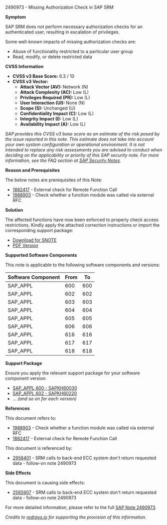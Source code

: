 2490973 - Missing Authorization Check in SAP SRM

**Symptom**

SAP SRM does not perform necessary authorization checks for an authenticated user, resulting in escalation of privileges.

Some well-known impacts of missing authorization checks are:
- Abuse of functionality restricted to a particular user group
- Read, modify, or delete restricted data

**CVSS Information**

- **CVSS v3 Base Score:** 6.3 / 10
- **CVSS v3 Vector:**
  - **Attack Vector (AV):** Network (N)
  - **Attack Complexity (AC):** Low (L)
  - **Privileges Required (PR):** Low (L)
  - **User Interaction (UI):** None (N)
  - **Scope (S):** Unchanged (U)
  - **Confidentiality Impact (C):** Low (L)
  - **Integrity Impact (I):** Low (L)
  - **Availability Impact (A):** Low (L)

*SAP provides this CVSS v3 base score as an estimate of the risk posed by the issue reported in this note. This estimate does not take into account your own system configuration or operational environment. It is not intended to replace any risk assessments you are advised to conduct when deciding on the applicability or priority of this SAP security note. For more information, see the FAQ section at [SAP Security Notes](https://support.sap.com/securitynotes).*

**Reason and Prerequisites**

The below notes are prerequisites of this Note:
- [1882417](https://me.sap.com/notes/1882417) - External check for Remote Function Call
- [1988903](https://me.sap.com/notes/1988903) - Check whether a function module was called via external RFC

**Solution**

The affected functions have now been enforced to properly check access restrictions. Kindly apply the attached correction instructions or import the corresponding support package:
- [Download for SNOTE](https://notesdownloads.sap.com/note/0040000002204382018)
- [PDF Version](https://userapps.support.sap.com/sap/support/sfm/notes/print/0002490973?language=en-US&token=CEC4693246AF9324B685E448E50CF018)

**Supported Software Components**

This note is applicable to the following software components and versions:

| Software Component | From | To |
|--------------------|------|----|
| SAP_APPL           | 600  | 600 |
| SAP_APPL           | 602  | 602 |
| SAP_APPL           | 603  | 603 |
| SAP_APPL           | 604  | 604 |
| SAP_APPL           | 605  | 605 |
| SAP_APPL           | 606  | 606 |
| SAP_APPL           | 616  | 616 |
| SAP_APPL           | 617  | 617 |
| SAP_APPL           | 618  | 618 |

**Support Package**

Ensure you apply the relevant support package for your software component version:
- [SAP_APPL 600 - SAPKH60030](https://me.sap.com/supportpackage/SAPKH60030)
- [SAP_APPL 602 - SAPKH60220](https://me.sap.com/supportpackage/SAPKH60220)
- ... *(and so on for each version)*

**References**

This document refers to:
- [1988903](https://me.sap.com/notes/1988903) - Check whether a function module was called via external RFC
- [1882417](https://me.sap.com/notes/1882417) - External check for Remote Function Call

This document is referenced by:
- [2958401](https://me.sap.com/notes/2958401) - SRM calls to back-end ECC system don't return requested data - follow-on note 2490973

**Side Effects**

This document is causing side effects:
- [2565907](https://me.sap.com/notes/2565907) - SRM calls to back-end ECC system don't return requested data - follow-on note 2490973

For more detailed information, please refer to the full [SAP Note 2490973](https://me.sap.com/notes/2490973).

*Credits to [redrays.io](https://redrays.io) for supporting the provision of this information.*